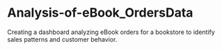 # Analysis-of-eBook_OrdersData
Creating a dashboard analyzing eBook orders for a bookstore to identify sales patterns and customer behavior.
